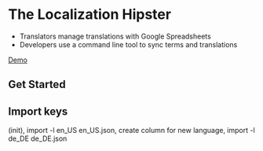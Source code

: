 # The Localization Hipster

 * Translators manage translations with Google Spreadsheets
 * Developers use a command line tool to sync terms and translations

[Demo](https://docs.google.com/spreadsheets/d/1ZzKO7SVCeqHxGcj-yxoagEyfWBOXtfXFOFPGzqXI5K4/edit?usp=sharing)

## Get Started


## Import keys

(init), import -l en_US en_US.json, create column for new language, import -l de_DE de_DE.json
